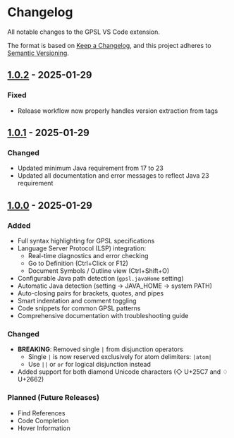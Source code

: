 # Changelog

All notable changes to the GPSL VS Code extension.

The format is based on [Keep a Changelog](https://keepachangelog.com/en/1.0.0/),
and this project adheres to [Semantic Versioning](https://semver.org/spec/v2.0.0.html).

## [1.0.2] - 2025-01-29

### Fixed

- Release workflow now properly handles version extraction from tags

## [1.0.1] - 2025-01-29

### Changed

- Updated minimum Java requirement from 17 to 23
- Updated all documentation and error messages to reflect Java 23 requirement

## [1.0.0] - 2025-01-29

### Added

- Full syntax highlighting for GPSL specifications
- Language Server Protocol (LSP) integration:
  - Real-time diagnostics and error checking
  - Go to Definition (Ctrl+Click or F12)
  - Document Symbols / Outline view (Ctrl+Shift+O)
- Configurable Java path detection (`gpsl.javaHome` setting)
- Automatic Java detection (setting → JAVA_HOME → system PATH)
- Auto-closing pairs for brackets, quotes, and pipes
- Smart indentation and comment toggling
- Code snippets for common GPSL patterns
- Comprehensive documentation with troubleshooting guide

### Changed

- **BREAKING**: Removed single `|` from disjunction operators
  - Single `|` is now reserved exclusively for atom delimiters: `|atom|`
  - Use `||` or `or` for logical disjunction instead
- Added support for both diamond Unicode characters (◇ U+25C7 and ♢ U+2662)

### Planned (Future Releases)

- Find References
- Code Completion
- Hover Information

[1.0.2]: https://github.com/plug-obp/gpsl-java/releases/tag/v1.0.2
[1.0.1]: https://github.com/plug-obp/gpsl-java/releases/tag/v1.0.1
[1.0.0]: https://github.com/plug-obp/gpsl-java/releases/tag/v1.0.0

